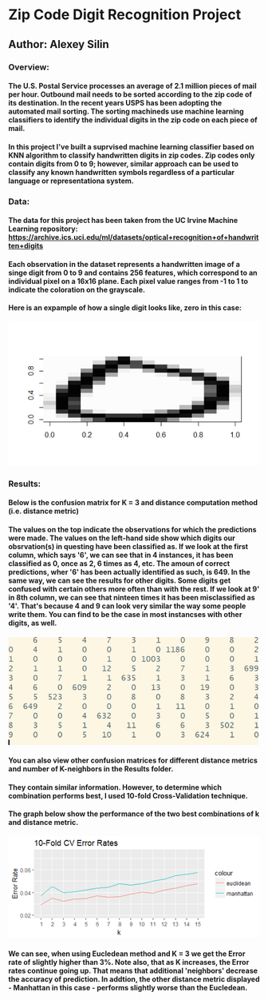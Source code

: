 # Zip Code Digit Recognition Project

## Author: Alexey Silin

### Overview:
#### The U.S. Postal Service processes an average of 2.1 million pieces of mail per hour. Outbound mail needs to be sorted according to the zip code of its destination. In the recent years USPS has been adopting the automated mail sorting. The sorting machineds use machine learning classifiers to identify the individual digits in the zip code on each piece of mail. 
#### In this project I've built a suprvised machine learning classifier based on KNN algorithm to classify handwritten digits in zip codes. Zip codes only contain digits from 0 to 9; however, similar approach can be used to classify any known handwritten symbols regardless of a particular language or representationa system. 

### Data: 
#### The data for this project has been taken from the UC Irvine Machine Learning repository: https://archive.ics.uci.edu/ml/datasets/optical+recognition+of+handwritten+digits
#### Each observation in the dataset represents a handwritten image of a singe digit from 0 to 9 and contains 256 features, which correspond to an individual pixel on a 16x16 plane. Each pixel value ranges from -1 to 1 to indicate the coloration on the grayscale. 

#### Here is an expample of how a single digit looks like, zero in this case:
![alt text](https://github.com/asilin17/Handwritten-Digit-Recognition-/blob/master/Images/Zero.Rplot.png)
#### 
### Results: 
#### Below is the confusion matrix for K = 3 and distance computation method (i.e. distance metric)
#### The values on the top indicate the observations for which the predictions were made. The values on the left-hand side show which digits our obsrvation(s) in questing have been classified as. If we look at the first column, which says '6', we can see that in 4 instances, it has been classified as 0, once as 2, 6 times as 4, etc. The amoun of correct predictions, wher '6' has been actually identified as such, is 649. In the same way, we can see the results for other digits. Some digits get confused with certain others more often than with the rest. If we look at 9' in 8th column, we can see that ninteen times it has been misclassified as '4'. That's because 4 and 9 can look very similar the way some people write them. You can find to be the case in most instancses with other digits, as well. 
#### ![alt text](https://github.com/asilin17/Handwritten-Digit-Recognition-/blob/master/Results/Confusion%20Matrix_k3_euclid.png)

#### You can also view other confusion matrices for different distance metrics and number of K-neighbors in the Results folder. 
#### They contain similar information. However, to determine which combination performs best, I used 10-fold Cross-Validation technique.
#### The graph below show the performance of the two best combinations of k and distance metric.
![alt text](https://github.com/asilin17/Handwritten-Digit-Recognition-/blob/master/Results/10-CV-Plot.png)
#### We can see, when using Eucledean method and K = 3 we get the Error rate of slightly higher than 3%. Note also, that as K increases, the Error rates continue going up. That means that additional 'neighbors' decrease the accuracy of prediction. In addtion, the other distance metric displayed - Manhattan in this case - performs slightly worse than the Eucledean. 





